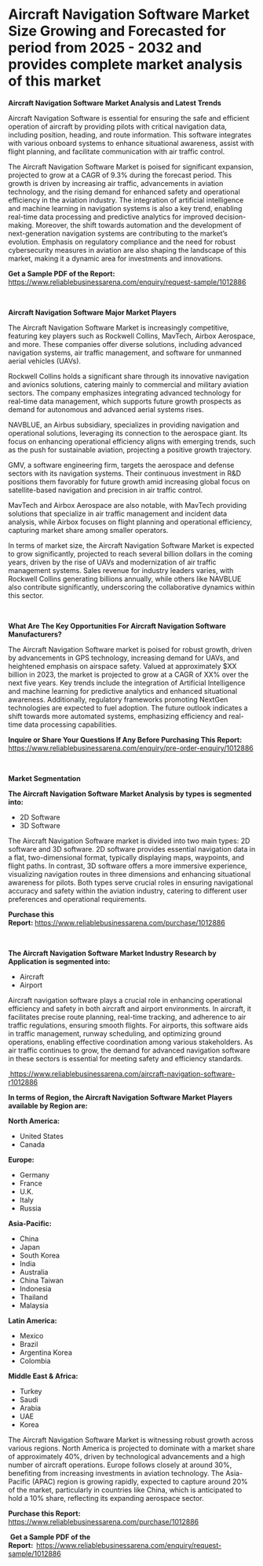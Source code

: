 <p><h1>Aircraft Navigation Software Market Size Growing and Forecasted for period from 2025 - 2032 and provides complete market analysis of this market</h1></p><p><strong>Aircraft Navigation Software Market Analysis and Latest Trends</strong></p>
<p><p>Aircraft Navigation Software is essential for ensuring the safe and efficient operation of aircraft by providing pilots with critical navigation data, including position, heading, and route information. This software integrates with various onboard systems to enhance situational awareness, assist with flight planning, and facilitate communication with air traffic control.</p><p>The Aircraft Navigation Software Market is poised for significant expansion, projected to grow at a CAGR of 9.3% during the forecast period. This growth is driven by increasing air traffic, advancements in aviation technology, and the rising demand for enhanced safety and operational efficiency in the aviation industry. The integration of artificial intelligence and machine learning in navigation systems is also a key trend, enabling real-time data processing and predictive analytics for improved decision-making. Moreover, the shift towards automation and the development of next-generation navigation systems are contributing to the market’s evolution. Emphasis on regulatory compliance and the need for robust cybersecurity measures in aviation are also shaping the landscape of this market, making it a dynamic area for investments and innovations.</p></p>
<p><strong>Get a Sample PDF of the Report:&nbsp;</strong> <a href="https://www.reliablebusinessarena.com/enquiry/request-sample/1012886?utm_campaign=2673&utm_medium=2&utm_source=Github&utm_content=ia&utm_term=16042025&utm_id=aircraft-navigation-software">https://www.reliablebusinessarena.com/enquiry/request-sample/1012886</a></p>
<p>&nbsp;</p>
<p><strong>Aircraft Navigation Software Major Market Players</strong></p>
<p><p>The Aircraft Navigation Software Market is increasingly competitive, featuring key players such as Rockwell Collins, MavTech, Airbox Aerospace, and more. These companies offer diverse solutions, including advanced navigation systems, air traffic management, and software for unmanned aerial vehicles (UAVs).</p><p>Rockwell Collins holds a significant share through its innovative navigation and avionics solutions, catering mainly to commercial and military aviation sectors. The company emphasizes integrating advanced technology for real-time data management, which supports future growth prospects as demand for autonomous and advanced aerial systems rises.</p><p>NAVBLUE, an Airbus subsidiary, specializes in providing navigation and operational solutions, leveraging its connection to the aerospace giant. Its focus on enhancing operational efficiency aligns with emerging trends, such as the push for sustainable aviation, projecting a positive growth trajectory.</p><p>GMV, a software engineering firm, targets the aerospace and defense sectors with its navigation systems. Their continuous investment in R&D positions them favorably for future growth amid increasing global focus on satellite-based navigation and precision in air traffic control.</p><p>MavTech and Airbox Aerospace are also notable, with MavTech providing solutions that specialize in air traffic management and incident data analysis, while Airbox focuses on flight planning and operational efficiency, capturing market share among smaller operators.</p><p>In terms of market size, the Aircraft Navigation Software Market is expected to grow significantly, projected to reach several billion dollars in the coming years, driven by the rise of UAVs and modernization of air traffic management systems. Sales revenue for industry leaders varies, with Rockwell Collins generating billions annually, while others like NAVBLUE also contribute significantly, underscoring the collaborative dynamics within this sector.</p></p>
<p>&nbsp;</p>
<p><strong>What Are The Key Opportunities For Aircraft Navigation Software Manufacturers?</strong></p>
<p><p>The Aircraft Navigation Software market is poised for robust growth, driven by advancements in GPS technology, increasing demand for UAVs, and heightened emphasis on airspace safety. Valued at approximately $XX billion in 2023, the market is projected to grow at a CAGR of XX% over the next five years. Key trends include the integration of Artificial Intelligence and machine learning for predictive analytics and enhanced situational awareness. Additionally, regulatory frameworks promoting NextGen technologies are expected to fuel adoption. The future outlook indicates a shift towards more automated systems, emphasizing efficiency and real-time data processing capabilities.</p></p>
<p><strong>Inquire or Share Your Questions If Any Before Purchasing This Report:</strong> <a href="https://www.reliablebusinessarena.com/enquiry/pre-order-enquiry/1012886?utm_campaign=2673&utm_medium=2&utm_source=Github&utm_content=ia&utm_term=16042025&utm_id=aircraft-navigation-software">https://www.reliablebusinessarena.com/enquiry/pre-order-enquiry/1012886</a></p>
<p>&nbsp;</p>
<p><strong>Market Segmentation</strong></p>
<p><strong>The Aircraft Navigation Software Market Analysis by types is segmented into:</strong></p>
<p><ul><li>2D Software</li><li>3D Software</li></ul></p>
<p><p>The Aircraft Navigation Software market is divided into two main types: 2D software and 3D software. 2D software provides essential navigation data in a flat, two-dimensional format, typically displaying maps, waypoints, and flight paths. In contrast, 3D software offers a more immersive experience, visualizing navigation routes in three dimensions and enhancing situational awareness for pilots. Both types serve crucial roles in ensuring navigational accuracy and safety within the aviation industry, catering to different user preferences and operational requirements.</p></p>
<p><strong>Purchase this Report:&nbsp;</strong><a href="https://www.reliablebusinessarena.com/purchase/1012886?utm_campaign=2673&utm_medium=2&utm_source=Github&utm_content=ia&utm_term=16042025&utm_id=aircraft-navigation-software">https://www.reliablebusinessarena.com/purchase/1012886</a></p>
<p>&nbsp;</p>
<p><strong>The Aircraft Navigation Software Market Industry Research by Application is segmented into:</strong></p>
<p><ul><li>Aircraft</li><li>Airport</li></ul></p>
<p><p>Aircraft navigation software plays a crucial role in enhancing operational efficiency and safety in both aircraft and airport environments. In aircraft, it facilitates precise route planning, real-time tracking, and adherence to air traffic regulations, ensuring smooth flights. For airports, this software aids in traffic management, runway scheduling, and optimizing ground operations, enabling effective coordination among various stakeholders. As air traffic continues to grow, the demand for advanced navigation software in these sectors is essential for meeting safety and efficiency standards.</p></p>
<p><a href="https://www.reliablebusinessarena.com/aircraft-navigation-software-r1012886?utm_campaign=2673&utm_medium=2&utm_source=Github&utm_content=ia&utm_term=16042025&utm_id=aircraft-navigation-software">&nbsp;https://www.reliablebusinessarena.com/aircraft-navigation-software-r1012886</a></p>
<p><strong>In terms of Region, the Aircraft Navigation Software Market Players available by Region are:</strong></p>
<p>
    <p> <strong> North America: </strong>
        <ul>
            <li>United States</li>
            <li>Canada</li>
        </ul>
        </p> 
    <p> <strong> Europe: </strong>
        <ul>
            <li>Germany</li>
            <li>France</li>
            <li>U.K.</li>
            <li>Italy</li>
            <li>Russia</li>
        </ul>
        </p> 
    <p> <strong> Asia-Pacific: </strong>
        <ul>
            <li>China</li>
            <li>Japan</li>
            <li>South Korea</li>
            <li>India</li>
            <li>Australia</li>
            <li>China Taiwan</li>
            <li>Indonesia</li>
            <li>Thailand</li>
            <li>Malaysia</li>
        </ul>
        </p> 
    <p> <strong> Latin America: </strong>
        <ul>
            <li>Mexico</li>
            <li>Brazil</li>
            <li>Argentina Korea</li>
            <li>Colombia</li>
        </ul>
        </p> 
    <p> <strong> Middle East & Africa: </strong>
        <ul>
            <li>Turkey</li>
            <li>Saudi</li>
            <li>Arabia</li>
            <li>UAE</li>
            <li>Korea</li>
        </ul>
    </p>
    </p>
<p><p>The Aircraft Navigation Software Market is witnessing robust growth across various regions. North America is projected to dominate with a market share of approximately 40%, driven by technological advancements and a high number of aircraft operations. Europe follows closely at around 30%, benefiting from increasing investments in aviation technology. The Asia-Pacific (APAC) region is growing rapidly, expected to capture around 20% of the market, particularly in countries like China, which is anticipated to hold a 10% share, reflecting its expanding aerospace sector.</p></p>
<p><strong>Purchase this Report: </strong><a href="https://www.reliablebusinessarena.com/purchase/1012886?utm_campaign=2673&utm_medium=2&utm_source=Github&utm_content=ia&utm_term=16042025&utm_id=aircraft-navigation-software">https://www.reliablebusinessarena.com/purchase/1012886</a></p>
<p>&nbsp;<strong>Get a Sample PDF of the Report:&nbsp;&nbsp;</strong><a href="https://www.reliablebusinessarena.com/enquiry/request-sample/1012886?utm_campaign=2673&utm_medium=2&utm_source=Github&utm_content=ia&utm_term=16042025&utm_id=aircraft-navigation-software">https://www.reliablebusinessarena.com/enquiry/request-sample/1012886</a></p>
<p><strong></strong></p>
<p><p></p><p></p><p></p></p>